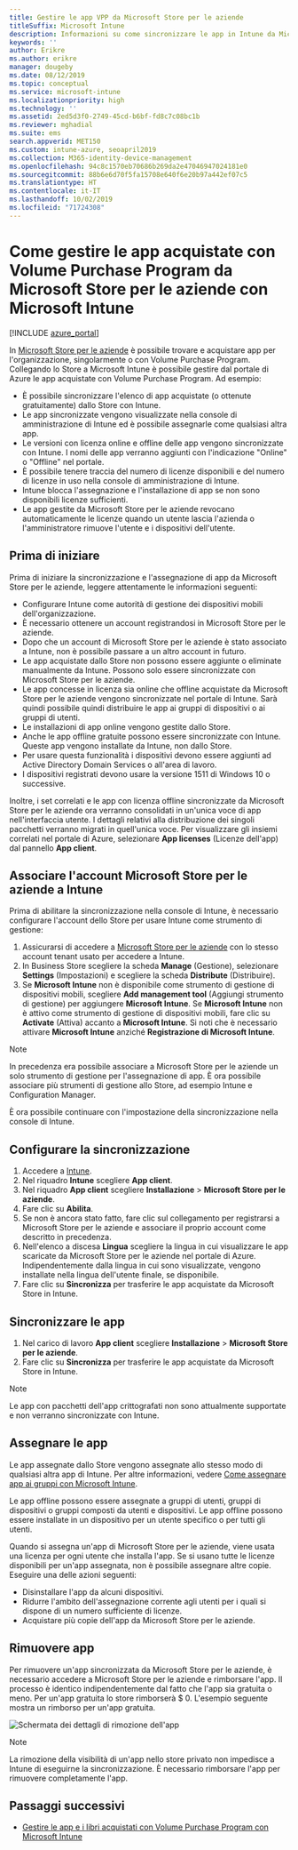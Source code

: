 ```yaml
---
title: Gestire le app VPP da Microsoft Store per le aziende
titleSuffix: Microsoft Intune
description: Informazioni su come sincronizzare le app in Intune da Microsoft Store per le aziende.
keywords: ''
author: Erikre
ms.author: erikre
manager: dougeby
ms.date: 08/12/2019
ms.topic: conceptual
ms.service: microsoft-intune
ms.localizationpriority: high
ms.technology: ''
ms.assetid: 2ed5d3f0-2749-45cd-b6bf-fd8c7c08bc1b
ms.reviewer: mghadial
ms.suite: ems
search.appverid: MET150
ms.custom: intune-azure, seoapril2019
ms.collection: M365-identity-device-management
ms.openlocfilehash: 94c8c1570eb70686b269da2e47046947024181e0
ms.sourcegitcommit: 88b6e6d70f5fa15708e640f6e20b97a442ef07c5
ms.translationtype: HT
ms.contentlocale: it-IT
ms.lasthandoff: 10/02/2019
ms.locfileid: "71724308"
---
```

# <a name="how-to-manage-volume-purchased-apps-from-the-microsoft-store-for-business-with-microsoft-intune"></a>Come gestire le app acquistate con Volume Purchase Program da Microsoft Store per le aziende con Microsoft Intune

[!INCLUDE [azure_portal](../includes/azure_portal.md)]

In [Microsoft Store per le aziende](https://www.microsoft.com/business-store) è possibile trovare e acquistare app per l'organizzazione, singolarmente o con Volume Purchase Program. Collegando lo Store a Microsoft Intune è possibile gestire dal portale di Azure le app acquistate con Volume Purchase Program. Ad esempio:
* È possibile sincronizzare l'elenco di app acquistate (o ottenute gratuitamente) dallo Store con Intune.
* Le app sincronizzate vengono visualizzate nella console di amministrazione di Intune ed è possibile assegnarle come qualsiasi altra app.
* Le versioni con licenza online e offline delle app vengono sincronizzate con Intune. I nomi delle app verranno aggiunti con l'indicazione "Online" o "Offline" nel portale.
* È possibile tenere traccia del numero di licenze disponibili e del numero di licenze in uso nella console di amministrazione di Intune.
* Intune blocca l'assegnazione e l'installazione di app se non sono disponibili licenze sufficienti.
* Le app gestite da Microsoft Store per le aziende revocano automaticamente le licenze quando un utente lascia l'azienda o l'amministratore rimuove l'utente e i dispositivi dell'utente.

## <a name="before-you-start"></a>Prima di iniziare

Prima di iniziare la sincronizzazione e l'assegnazione di app da Microsoft Store per le aziende, leggere attentamente le informazioni seguenti:

- Configurare Intune come autorità di gestione dei dispositivi mobili dell'organizzazione.
- È necessario ottenere un account registrandosi in Microsoft Store per le aziende.
- Dopo che un account di Microsoft Store per le aziende è stato associato a Intune, non è possibile passare a un altro account in futuro.
- Le app acquistate dallo Store non possono essere aggiunte o eliminate manualmente da Intune. Possono solo essere sincronizzate con Microsoft Store per le aziende.
- Le app concesse in licenza sia online che offline acquistate da Microsoft Store per le aziende vengono sincronizzate nel portale di Intune. Sarà quindi possibile quindi distribuire le app ai gruppi di dispositivi o ai gruppi di utenti. 
- Le installazioni di app online vengono gestite dallo Store.
- Anche le app offline gratuite possono essere sincronizzate con Intune. Queste app vengono installate da Intune, non dallo Store.
- Per usare questa funzionalità i dispositivi devono essere aggiunti ad Active Directory Domain Services o all'area di lavoro.
- I dispositivi registrati devono usare la versione 1511 di Windows 10 o successive.

Inoltre, i set correlati e le app con licenza offline sincronizzate da Microsoft Store per le aziende ora verranno consolidati in un'unica voce di app nell'interfaccia utente. I dettagli relativi alla distribuzione dei singoli pacchetti verranno migrati in quell'unica voce. Per visualizzare gli insiemi correlati nel portale di Azure, selezionare **App licenses** (Licenze dell'app) dal pannello **App client**.

## <a name="associate-your-microsoft-store-for-business-account-with-intune"></a>Associare l'account Microsoft Store per le aziende a Intune
Prima di abilitare la sincronizzazione nella console di Intune, è necessario configurare l'account dello Store per usare Intune come strumento di gestione:
1. Assicurarsi di accedere a [Microsoft Store per le aziende](https://www.microsoft.com/business-store) con lo stesso account tenant usato per accedere a Intune.
2. In Business Store scegliere la scheda **Manage** (Gestione), selezionare **Settings** (Impostazioni) e scegliere la scheda **Distribute** (Distribuire).
3. Se **Microsoft Intune** non è disponibile come strumento di gestione di dispositivi mobili, scegliere **Add management tool** (Aggiungi strumento di gestione) per aggiungere **Microsoft Intune**. Se **Microsoft Intune** non è attivo come strumento di gestione di dispositivi mobili, fare clic su **Activate** (Attiva) accanto a **Microsoft Intune**. Si noti che è necessario attivare **Microsoft Intune** anziché **Registrazione di Microsoft Intune**.

> [!NOTE]
> In precedenza era possibile associare a Microsoft Store per le aziende un solo strumento di gestione per l'assegnazione di app. È ora possibile associare più strumenti di gestione allo Store, ad esempio Intune e Configuration Manager. 

È ora possibile continuare con l'impostazione della sincronizzazione nella console di Intune.

## <a name="configure-synchronization"></a>Configurare la sincronizzazione

1. Accedere a [Intune](https://go.microsoft.com/fwlink/?linkid=2090973).
3. Nel riquadro **Intune** scegliere **App client**.
1. Nel riquadro **App client** scegliere **Installazione** > **Microsoft Store per le aziende**.
2. Fare clic su **Abilita**.
3. Se non è ancora stato fatto, fare clic sul collegamento per registrarsi a Microsoft Store per le aziende e associare il proprio account come descritto in precedenza.
5. Nell'elenco a discesa **Lingua** scegliere la lingua in cui visualizzare le app scaricate da Microsoft Store per le aziende nel portale di Azure. Indipendentemente dalla lingua in cui sono visualizzate, vengono installate nella lingua dell'utente finale, se disponibile.
6. Fare clic su **Sincronizza** per trasferire le app acquistate da Microsoft Store in Intune.

## <a name="synchronize-apps"></a>Sincronizzare le app

1. Nel carico di lavoro **App client** scegliere **Installazione** > **Microsoft Store per le aziende**.
2. Fare clic su **Sincronizza** per trasferire le app acquistate da Microsoft Store in Intune.

> [!NOTE]
> Le app con pacchetti dell'app crittografati non sono attualmente supportate e non verranno sincronizzate con Intune.

## <a name="assign-apps"></a>Assegnare le app

Le app assegnate dallo Store vengono assegnate allo stesso modo di qualsiasi altra app di Intune. Per altre informazioni, vedere [Come assegnare app ai gruppi con Microsoft Intune](apps-deploy.md). 

Le app offline possono essere assegnate a gruppi di utenti, gruppi di dispositivi o gruppi composti da utenti e dispositivi.
Le app offline possono essere installate in un dispositivo per un utente specifico o per tutti gli utenti. 


Quando si assegna un'app di Microsoft Store per le aziende, viene usata una licenza per ogni utente che installa l'app. Se si usano tutte le licenze disponibili per un'app assegnata, non è possibile assegnare altre copie. Eseguire una delle azioni seguenti:
* Disinstallare l'app da alcuni dispositivi.
* Ridurre l'ambito dell'assegnazione corrente agli utenti per i quali si dispone di un numero sufficiente di licenze.
* Acquistare più copie dell'app da Microsoft Store per le aziende.

## <a name="remove-apps"></a>Rimuovere app

Per rimuovere un'app sincronizzata da Microsoft Store per le aziende, è necessario accedere a Microsoft Store per le aziende e rimborsare l'app. Il processo è identico indipendentemente dal fatto che l'app sia gratuita o meno. Per un'app gratuita lo store rimborserà $ 0. L'esempio seguente mostra un rimborso per un'app gratuita. 

![Schermata dei dettagli di rimozione dell'app](./media/windows-store-for-business/microsoft-store-for-business-01.png)

> [!NOTE]
> La rimozione della visibilità di un'app nello store privato non impedisce a Intune di eseguirne la sincronizzazione. È necessario rimborsare l'app per rimuovere completamente l'app.

## <a name="next-steps"></a>Passaggi successivi

- [Gestire le app e i libri acquistati con Volume Purchase Program con Microsoft Intune](../vpp-apps.md)
